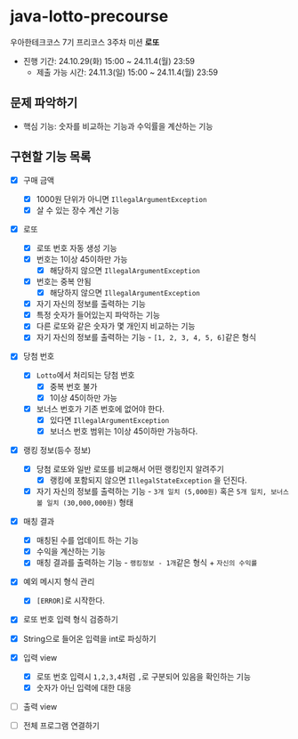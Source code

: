 # java-lotto-precourse
우아한테크코스 7기 프리코스 3주차 미션 **로또**
- 진행 기간: 24.10.29(화) 15:00 ~ 24.11.4(월) 23:59
  - 제출 가능 시간: 24.11.3(일) 15:00 ~ 24.11.4(월) 23:59

## 문제 파악하기
- 핵심 기능: 숫자를 비교하는 기능과 수익률을 계산하는 기능

## 구현할 기능 목록
- [x] 구매 금액
  - [x] 1000원 단위가 아니면 `IllegalArgumentException`
  - [x] 살 수 있는 장수 계산 기능
- [x] 로또
  - [x] 로또 번호 자동 생성 기능
  - [x] 번호는 1이상 45이하만 가능
    - [x] 해당하지 않으면 `IllegalArgumentException`
  - [x] 번호는 중복 안됨
    - [x] 해당하지 않으면 `IllegalArgumentException`
  - [x] 자기 자신의 정보를 출력하는 기능
  - [x] 특정 숫자가 들어있는지 파악하는 기능 
  - [x] 다른 로또와 같은 숫자가 몇 개인지 비교하는 기능
  - [x] 자기 자신의 정보를 출력하는 기능 - `[1, 2, 3, 4, 5, 6]`같은 형식
- [x] 당첨 번호
  - [x] `Lotto`에서 처리되는 당첨 번호
    - [x] 중복 번호 불가
    - [x] 1이상 45이하만 가능
  - [x] 보너스 번호가 기존 번호에 없어야 한다.
    - [x] 있다면 `IllegalArgumentException`
    - [x] 보너스 번호 범위는 1이상 45이하만 가능하다.
- [x] 랭킹 정보(등수 정보)
  - [x] 당첨 로또와 일반 로또를 비교해서 어떤 랭킹인지 알려주기
    - [x] 랭킹에 포함되지 않으면 `IllegalStateException` 을 던진다.
  - [x] 자기 자신의 정보를 출력하는 기능 - `3개 일치 (5,000원)` 혹은 `5개 일치, 보너스 볼 일치 (30,000,000원)` 형태
- [x] 매칭 결과
  - [x] 매칭된 수를 업데이트 하는 기능
  - [x] 수익을 계산하는 기능
  - [x] 매칭 결과를 출력하는 기능 - `랭킹정보 - 1개`같은 형식 + `자신의 수익률`
- [x] 예외 메시지 형식 관리
  - [x] `[ERROR]`로 시작한다.
- [x] 로또 번호 입력 형식 검증하기
- [x] String으로 들어온 입력을 int로 파싱하기

- [x] 입력 view
  - [x] 로또 번호 입력시 `1,2,3,4`처럼 `,`로 구분되어 있음을 확인하는 기능
  - [x] 숫자가 아닌 입력에 대한 대응
- [ ] 출력 view
- [ ] 전체 프로그램 연결하기

